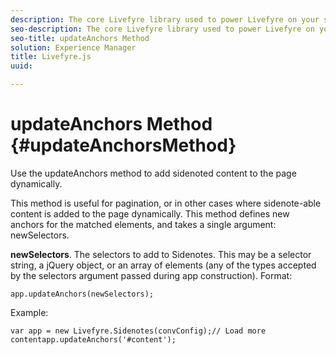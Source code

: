 ```yaml
---
description: The core Livefyre library used to power Livefyre on your site.
seo-description: The core Livefyre library used to power Livefyre on your site.
seo-title: updateAnchors Method
solution: Experience Manager
title: Livefyre.js
uuid: 

---
```


# updateAnchors Method {#updateAnchorsMethod}

Use the updateAnchors method to add sidenoted content to the page dynamically. 

This method is useful for pagination, or in other cases where sidenote-able content is added to the page dynamically. This method defines new anchors for the matched elements, and takes a single argument: newSelectors.

**newSelectors**. The selectors to add to Sidenotes. This may be a selector string, a jQuery object, or an array of elements (any of the types accepted by the selectors argument passed during app construction).
Format:

```
app.updateAnchors(newSelectors);
```

Example:

```
var app = new Livefyre.Sidenotes(convConfig);// Load more contentapp.updateAnchors('#content');
```
